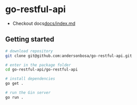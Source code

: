 # go-restful-api

* Checkout docs[docs/index.md](docs/index.md)

## Getting started

```bash
# download repository
git clone git@github.com:andersonbosa/go-restful-api.git

# enter in the package folder
cd go-restful-api/go-restful-api

# install dependencies
go get .

# run the Gin server
go run .
```